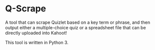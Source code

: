 # Q-Scrape

A tool that can scrape Quizlet based on a key term or phrase, and then output either a multiple-choice quiz or a spreadsheet file that can be directly uploaded into Kahoot!

This tool is written in Python 3.
